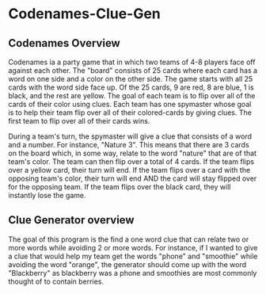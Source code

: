 # Codenames-Clue-Gen

## Codenames Overview

Codenames ia a party game that in which two teams of 4-8 players face off against each other. The "board" consists of 25 cards where each card has a word on one side and a color on the other side. The game starts with all 25 cards with the word side face up. Of the 25 cards, 9 are red, 8 are blue, 1 is black, and the rest are yellow. The goal of each team is to flip over all of the cards of their color using clues. Each team has one spymaster whose goal is to help their team flip over all of their colored-cards by giving clues. The first team to flip over all of their cards wins.

During a team's turn, the spymaster will give a clue that consists of a word and a number. For instance, "Nature 3". This means that there are 3 cards on the board which, in some way, relate to the word "nature" that are of that team's color. The team can then flip over a total of 4 cards. If the team flips over a yellow card, their turn will end. If the team flips over a card with the opposing team's color, their turn will end AND the card will stay flipped over for the opposing team. If the team flips over the black card, they will instantly lose the game.

## Clue Generator overview

The goal of this program is the find a one word clue that can relate two or more words while avoiding 2 or more words. For instance, if I wanted to give a clue that would help my team get the words "phone" and "smoothie" while avoiding the word "orange", the generator should come up with the word "Blackberry" as blackberry was a phone and smoothies are most commonly thought of to contain berries.
